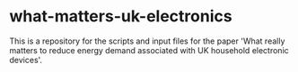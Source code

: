 # what-matters-uk-electronics
This is a repository for the scripts and input files for the paper 'What really matters to reduce energy demand associated with UK household electronic devices'. 

